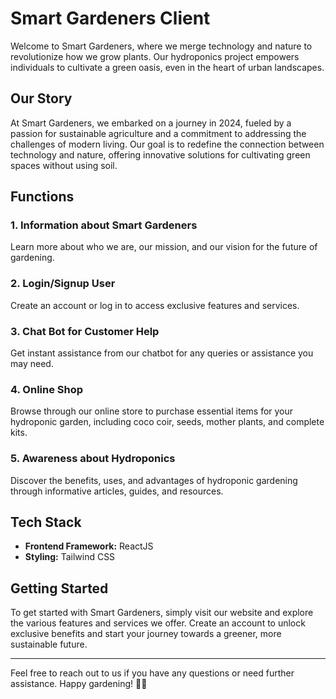 # Smart Gardeners Client

Welcome to Smart Gardeners, where we merge technology and nature to revolutionize how we grow plants. Our hydroponics project empowers individuals to cultivate a green oasis, even in the heart of urban landscapes.

## Our Story

At Smart Gardeners, we embarked on a journey in 2024, fueled by a passion for sustainable agriculture and a commitment to addressing the challenges of modern living. Our goal is to redefine the connection between technology and nature, offering innovative solutions for cultivating green spaces without using soil.

## Functions

### 1. Information about Smart Gardeners

Learn more about who we are, our mission, and our vision for the future of gardening.

### 2. Login/Signup User

Create an account or log in to access exclusive features and services.

### 3. Chat Bot for Customer Help

Get instant assistance from our chatbot for any queries or assistance you may need.

### 4. Online Shop

Browse through our online store to purchase essential items for your hydroponic garden, including coco coir, seeds, mother plants, and complete kits.

### 5. Awareness about Hydroponics

Discover the benefits, uses, and advantages of hydroponic gardening through informative articles, guides, and resources.

## Tech Stack

- **Frontend Framework:** ReactJS
- **Styling:** Tailwind CSS

## Getting Started

To get started with Smart Gardeners, simply visit our website and explore the various features and services we offer. Create an account to unlock exclusive benefits and start your journey towards a greener, more sustainable future.

---

Feel free to reach out to us if you have any questions or need further assistance. Happy gardening! 🌱🌿

